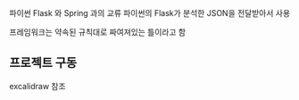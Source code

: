파이썬 Flask 와 Spring 과의 교류 
파이썬의 Flask가 분석한 JSON을 전달받아서 사용

프레임워크는 
약속된 규칙대로 짜여져있는 틀이라고 함


## 프로젝트 구동

excalidraw 참조

